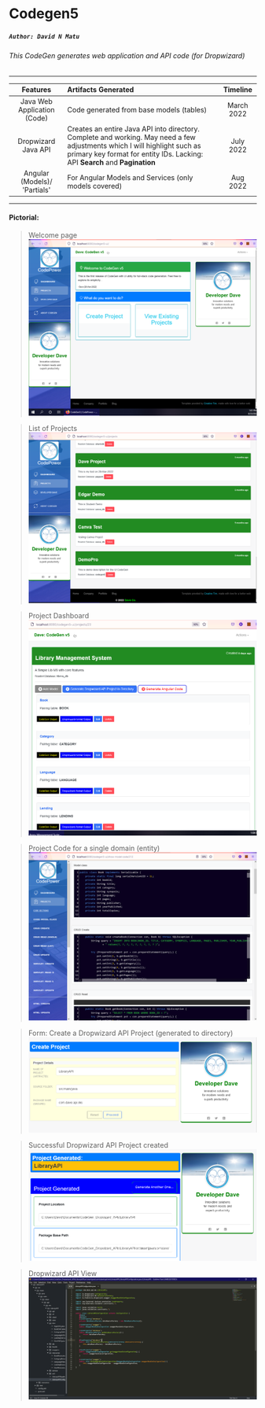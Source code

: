 # Codegen5
##### `Author: David N Matu`
###### This CodeGen generates web application and API code (for Dropwizard)
___
| Features    					| Artifacts Generated						| Timeline     	|
| :---:        					|    :----   								| :---: 		|	
| Java Web Application (Code)   | Code generated from base models (tables)  | March 2022   	|
| Dropwizard Java API   | Creates an entire Java API into directory. Complete and working. May need a few adjustments which I will highlight such as primary key format for entity IDs. Lacking: API **Search** and **Pagination** | July 2022 |
| Angular (Models)/ 'Partials'  | For Angular Models and Services (only models covered)  | Aug 2022   	|
___

#### Pictorial:

> Welcome page
![Index Page](/images/Codegen_1.PNG "Index Page")

> List of Projects
![Project Listing](/images/Codegen_2.PNG "project List")

> Project Dashboard
![Project View](/images/Codegen_3.PNG "Project view")

> Project Code for a single domain (entity)
![Project Code for Model](/images/Codegen_4.PNG "Model code")

> Form: Create a Dropwizard API Project (generated to directory)
![Project Listing](/images/Codegen_6.PNG "project List")

> Successful Dropwizard API Project created
![Project Created](/images/Codegen_7.PNG "Project created")

> Dropwizard API View
![Exploring generated code](/images/Codegen_8.PNG "Explore code")